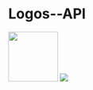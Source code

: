 # Logos--API

<img width="100" src="https://logos-api-production.up.railway.app/logo?name=react" />
<img src="https://logos-api-production.up.railway.app/logo?name=redux" />

